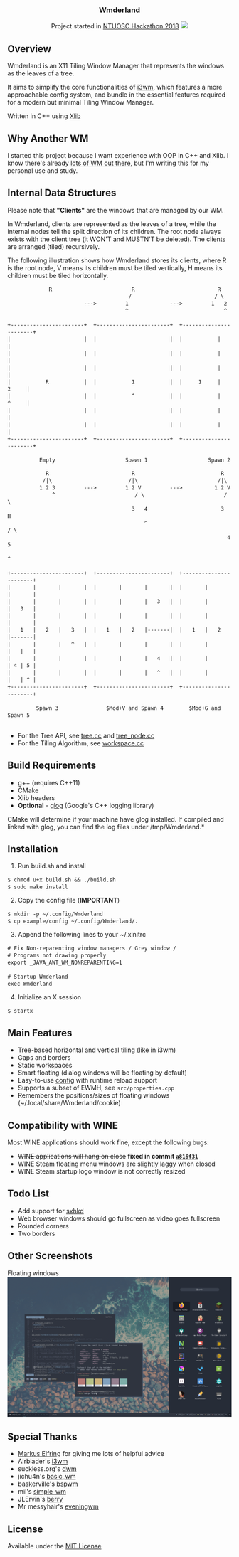 <div align="center">
<h3>Wmderland</h3>
Project started in <a href="https://www.facebook.com/events/256671588330840/">NTUOSC Hackathon 2018</a>
<img src="https://github.com/aesophor/Wmderland/raw/master/.meta/tiling.png">
</div>

## Overview
Wmderland is an X11 Tiling Window Manager that represents the windows as the leaves of a tree.

It aims to simplify the core functionalities of [i3wm](https://github.com/i3/i3), which features a more approachable config system, and bundle in the essential features required for a modern but minimal Tiling Window Manager.

Written in C++ using [Xlib](https://en.wikipedia.org/wiki/Xlib)

## Why Another WM
I started this project because I want experience with OOP in C++ and Xlib. I know there's already [lots of WM out there](https://wiki.archlinux.org/index.php/Window_manager), but I'm writing this for my personal use and study.

## Internal Data Structures
Please note that **"Clients"** are the windows that are managed by our WM.

In Wmderland, clients are represented as the leaves of a tree, while the internal nodes tell the split direction of its children. The root node always exists with the client tree (it WON'T and MUSTN'T be deleted). The clients are arranged (tiled) recursively.

The following illustration shows how Wmderland stores its clients, where R is the root node, V means its children must be tiled vertically, H means its children must be tiled horizontally.

```
             R                         R                          R
                                      /                          / \
                        --->         1             --->         1   2
                                     ^                              ^

+-----------------------+  +-----------------------+  +-----------------------+
|                       |  |                       |  |           |           |
|                       |  |                       |  |           |           |
|                       |  |                       |  |           |           |
|           R           |  |           1           |  |     1     |     2     |
|                       |  |           ^           |  |           |     ^     |
|                       |  |                       |  |           |           |
|                       |  |                       |  |           |           |
+-----------------------+  +-----------------------+  +-----------------------+

          Empty                      Spawn 1                   Spawn 2 

```

```
            R                          R                           R
           /|\                        /|\                         /|\
          1 2 3         --->         1 2 V         --->          1 2 V
              ^                         / \                         / \
                                       3   4                       3   H
                                           ^                          / \
                                                                     4   5
                                                                         ^

+-----------------------+  +-----------------------+  +-----------------------+
|       |       |       |  |       |       |       |  |       |       |       |
|       |       |       |  |       |       |   3   |  |       |       |   3   |
|       |       |       |  |       |       |       |  |       |       |       |
|   1   |   2   |   3   |  |   1   |   2   |-------|  |   1   |   2   |-------|
|       |       |   ^   |  |       |       |       |  |       |       |   |   |
|       |       |       |  |       |       |   4   |  |       |       | 4 | 5 |
|       |       |       |  |       |       |   ^   |  |       |       |   | ^ |
+-----------------------+  +-----------------------+  +-----------------------+

         Spawn 3               $Mod+V and Spawn 4        $Mod+G and Spawn 5
         
```

* For the Tree API, see [tree.cc](https://github.com/aesophor/Wmderland/blob/master/src/tree.cc) and [tree_node.cc](https://github.com/aesophor/Wmderland/blob/master/src/tree_node.cc)
* For the Tiling Algorithm, see [workspace.cc](https://github.com/aesophor/Wmderland/blob/master/src/workspace.cc)

## Build Requirements
* g++ (requires C++11)
* CMake
* Xlib headers
* **Optional** - [glog](https://github.com/google/glog) (Google's C++ logging library)

CMake will determine if your machine have glog installed. If compiled and linked with glog, you can
find the log files under /tmp/Wmderland.*

## Installation
1. Run build.sh and install
```
$ chmod u+x build.sh && ./build.sh
$ sudo make install
```

2. Copy the config file (**IMPORTANT**)
```
$ mkdir -p ~/.config/Wmderland
$ cp example/config ~/.config/Wmderland/.
```

3. Append the following lines to your ~/.xinitrc
```
# Fix Non-reparenting window managers / Grey window /
# Programs not drawing properly
export _JAVA_AWT_WM_NONREPARENTING=1

# Startup Wmderland
exec Wmderland
```

4. Initialize an X session
```
$ startx
```

## Main Features
* Tree-based horizontal and vertical tiling (like in i3wm)
* Gaps and borders
* Static workspaces
* Smart floating (dialog windows will be floating by default)
* Easy-to-use [config](https://github.com/aesophor/Wmderland/blob/master/example/config) with runtime reload support
* Supports a subset of EWMH, see `src/properties.cpp`
* Remembers the positions/sizes of floating windows (~/.local/share/Wmderland/cookie)

## Compatibility with WINE
Most WINE applications should work fine, except the following bugs:
* ~~WINE applications will hang on close~~ **fixed in commit [`a816f31`](https://github.com/aesophor/Wmderland/commit/a816f312d4f6b06865d36bbb565be95475d71719#comments)**
* WINE Steam floating menu windows are slightly laggy when closed
* WINE Steam startup logo window is not correctly resized

## Todo List
* Add support for [sxhkd](https://github.com/baskerville/sxhkd)
* Web browser windows should go fullscreen as video goes fullscreen
* Rounded corners
* Two borders

## Other Screenshots
Floating windows
![](https://github.com/aesophor/Wmderland/raw/master/.meta/floating.png)

## Special Thanks
* [Markus Elfring](https://github.com/elfring) for giving me lots of helpful advice
* Airblader's [i3wm](https://github.com/i3/i3)
* suckless.org's [dwm](https://dwm.suckless.org/)
* jichu4n's [basic_wm](https://github.com/jichu4n/basic_wm)
* baskerville's [bspwm](https://github.com/baskerville/bspwm)
* mil's [simple_wm](https://github.com/mil/simple-wm)
* JLErvin's [berry](https://github.com/JLErvin/berry)
* Mr messyhair's [eveningwm](https://gitlab.com/mrmessyhair/eveningwm/blob/master/eveningwm.c)

## License
Available under the [MIT License](https://github.com/aesophor/Wmderland/blob/master/LICENSE)
